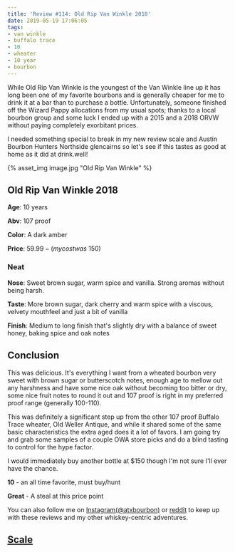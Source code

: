 ```yaml
---
title: 'Review #114: Old Rip Van Winkle 2018'
date: 2019-05-19 17:06:05
tags:
- van winkle
- buffalo trace
- 10
- wheater
- 10 year
- bourbon
---
```


While Old Rip Van Winkle is the youngest of the Van Winkle line up it has long been one of my favorite bourbons and is generally cheaper for me to drink it at a bar than to purchase a bottle. Unfortunately, someone finished off the Wizard Pappy allocations from my usual spots; thanks to a local bourbon group and some luck I ended up with a 2015 and a 2018 ORVW without paying completely exorbitant prices.

I needed something special to break in my new review scale and Austin Bourbon Hunters Northside glencairns so let's see if this tastes as good at home as it did at drink.well!

{% asset_img image.jpg "Old Rip Van Winkle" %}

## Old Rip Van Winkle 2018
**Age**: 10 years

**Abv**: 107 proof

**Color**: A dark amber 

**Price**: $59.99 - (my cost was ~$150)

### Neat
**Nose**: Sweet brown sugar, warm spice and vanilla. Strong aromas without being harsh.

**Taste**: More brown sugar, dark cherry and warm spice with a viscous, velvety mouthfeel and just a bit of vanilla 

**Finish**: Medium to long finish that's slightly dry with a balance of sweet honey, baking spice and oak notes

## Conclusion
This was delicious. It's everything I want from a wheated bourbon very sweet with brown sugar or butterscotch notes, enough age to mellow out any harshness and have some nice oak without becoming too bitter or dry, some nice fruit notes to round it out and 107 proof is right in my preferred proof range (generally 100-110).

This was definitely a significant step up from the other 107 proof Buffalo Trace wheater, Old Weller Antique, and while it shared some of the same basic characteristics the extra aged does it a lot of favors. I am going try and grab some samples of a couple OWA store picks and do a blind tasting to control for the hype factor.

I would immediately buy another bottle at $150 though I'm not sure I'll ever have the chance.

**10** - an all time favorite, must buy/hunt

**Great** - A steal at this price point

You can also follow me on [Instagram(@atxbourbon)](https://www.instagram.com/atxbourbon/) or [reddit](https://www.reddit.com/r/scottmotorraddrinks/) to keep up with these reviews and my other whiskey-centric adventures.

## [Scale](http://atxbourbon.com/Scale/)